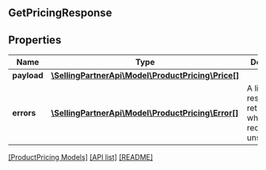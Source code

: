 ## GetPricingResponse

## Properties

Name | Type | Description | Notes
------------ | ------------- | ------------- | -------------
**payload** | [**\SellingPartnerApi\Model\ProductPricing\Price[]**](Price.md) |  | [optional]
**errors** | [**\SellingPartnerApi\Model\ProductPricing\Error[]**](Error.md) | A list of error responses returned when a request is unsuccessful. | [optional]

[[ProductPricing Models]](../) [[API list]](../../Api) [[README]](../../../README.md)
